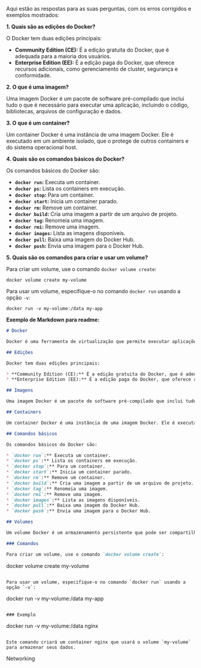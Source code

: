 Aqui estão as respostas para as suas perguntas, com os erros corrigidos e exemplos mostrados:

**1. Quais são as edições do Docker?**

O Docker tem duas edições principais:

* **Community Edition (CE):** É a edição gratuita do Docker, que é adequada para a maioria dos usuários.
* **Enterprise Edition (EE):** É a edição paga do Docker, que oferece recursos adicionais, como gerenciamento de cluster, segurança e conformidade.

**2. O que é uma imagem?**

Uma imagem Docker é um pacote de software pré-compilado que inclui tudo o que é necessário para executar uma aplicação, incluindo o código, bibliotecas, arquivos de configuração e dados.

**3. O que é um container?**

Um container Docker é uma instância de uma imagem Docker. Ele é executado em um ambiente isolado, que o protege de outros containers e do sistema operacional host.

**4. Quais são os comandos básicos do Docker?**

Os comandos básicos do Docker são:

* **`docker run`:** Executa um container.
* **`docker ps`:** Lista os containers em execução.
* **`docker stop`:** Para um container.
* **`docker start`:** Inicia um container parado.
* **`docker rm`:** Remove um container.
* **`docker build`:** Cria uma imagem a partir de um arquivo de projeto.
* **`docker tag`:** Renomeia uma imagem.
* **`docker rmi`:** Remove uma imagem.
* **`docker images`:** Lista as imagens disponíveis.
* **`docker pull`:** Baixa uma imagem do Docker Hub.
* **`docker push`:** Envia uma imagem para o Docker Hub.

**5. Quais são os comandos para criar e usar um volume?**

Para criar um volume, use o comando `docker volume create`:

```
docker volume create my-volume
```

Para usar um volume, especifique-o no comando `docker run` usando a opção `-v`:

```
docker run -v my-volume:/data my-app
```

**Exemplo de Markdown para readme:**

```markdown
# Docker

Docker é uma ferramenta de virtualização que permite executar aplicações em containers isolados.

## Edições

Docker tem duas edições principais:

* **Community Edition (CE):** É a edição gratuita do Docker, que é adequada para a maioria dos usuários.
* **Enterprise Edition (EE):** É a edição paga do Docker, que oferece recursos adicionais, como gerenciamento de cluster, segurança e conformidade.

## Imagens

Uma imagem Docker é um pacote de software pré-compilado que inclui tudo o que é necessário para executar uma aplicação, incluindo o código, bibliotecas, arquivos de configuração e dados.

## Containers

Um container Docker é uma instância de uma imagem Docker. Ele é executado em um ambiente isolado, que o protege de outros containers e do sistema operacional host.

## Comandos básicos

Os comandos básicos do Docker são:

* `docker run`:** Executa um container.
* `docker ps`:** Lista os containers em execução.
* `docker stop`:** Para um container.
* `docker start`:** Inicia um container parado.
* `docker rm`:** Remove um container.
* `docker build`:** Cria uma imagem a partir de um arquivo de projeto.
* `docker tag`:** Renomeia uma imagem.
* `docker rmi`:** Remove uma imagem.
* `docker images`:** Lista as imagens disponíveis.
* `docker pull`:** Baixa uma imagem do Docker Hub.
* `docker push`:** Envia uma imagem para o Docker Hub.

## Volumes

Um volume Docker é um armazenamento persistente que pode ser compartilhado entre containers.

### Comandos

Para criar um volume, use o comando `docker volume create`:

```
docker volume create my-volume
```

Para usar um volume, especifique-o no comando `docker run` usando a opção `-v`:

```
docker run -v my-volume:/data my-app
```

### Exemplo

```
docker run -v my-volume:/data nginx
```

Este comando criará um container nginx que usará o volume `my-volume` para armazenar seus dados.
```


Networking